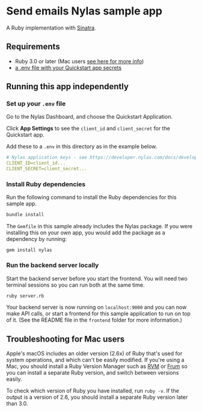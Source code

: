 # Send emails Nylas sample app

A Ruby implementation with [Sinatra](http://sinatrarb.com/).

## Requirements

- Ruby 3.0 or later (Mac users [see here for more info](#troubleshooting-for-mac-users))
- [a .env file with your Quickstart app secrets](#set-up-your-env-file)

## Running this app independently

### Set up your `.env` file

Go to the Nylas Dashboard, and choose the Quickstart Application.

Click **App Settings** to see the `client_id` and `client_secret` for the Quickstart app.

Add these to a `.env` in this directory as in the example below.

```yaml
# Nylas application keys - see https://developer.nylas.com/docs/developer-guide/authentication/authorizing-api-requests/#sdk-authentication
CLIENT_ID=client_id...
CLIENT_SECRET=client_secret...
```

### Install Ruby dependencies

Run the following command to install the Ruby dependencies for this sample app.

```bash
bundle install
```

The `Gemfile` in this sample already includes the Nylas package. If you were installing this on your own app, you would add the package as a dependency by running:

`gem install nylas`

### Run the backend server locally

Start the backend server before you start the frontend. You will need two terminal sessions so you can run both at the same time.

```bash
ruby server.rb
```

Your backend server is now running on `localhost:9000` and you can now make API calls, or start a frontend for this sample application to run on top of it.
(See the README file in the `frontend` folder for more information.)

## Troubleshooting for Mac users

Apple's macOS includes an older version (2.6x) of Ruby that's used for system operations, and which can't be easily modified. If you're using a Mac, you should install a Ruby Version Manager such as [RVM](https://rvm.io/) or [Frum](https://github.com/TaKO8Ki/frum) so you can install a separate Ruby version, and switch between versions easily.

To check which version of Ruby you have installed, run `ruby -v`.
If the output is a version of 2.6, you should install a separate Ruby version later than 3.0.
